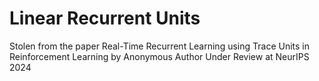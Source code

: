 # Linear Recurrent Units
Stolen from the paper Real-Time Recurrent Learning using Trace Units in Reinforcement Learning
by Anonymous Author
Under Review at NeurIPS 2024